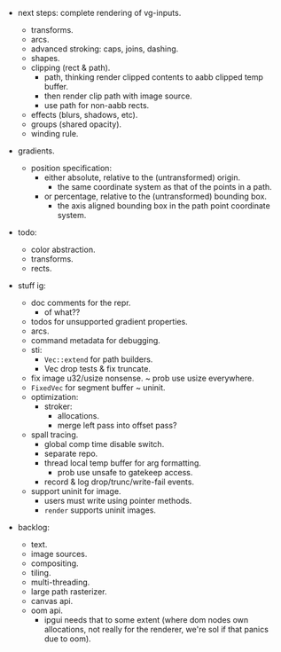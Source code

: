 
- next steps: complete rendering of vg-inputs.
    - transforms.
    - arcs.
    - advanced stroking: caps, joins, dashing.
    - shapes.
    - clipping (rect & path).
        - path, thinking render clipped contents to aabb clipped temp buffer.
        - then render clip path with image source.
        - use path for non-aabb rects.
    - effects (blurs, shadows, etc).
    - groups (shared opacity).
    - winding rule.


- gradients.
    - position specification:
        - either absolute, relative to the (untransformed) origin.
            - the same coordinate system as that of the points in a path.
        - or percentage, relative to the (untransformed) bounding box.
            - the axis aligned bounding box in the path point coordinate system.


- todo:
    - color abstraction.
    - transforms.
    - rects.

- stuff ig:
    - doc comments for the repr.
        - of what??
    - todos for unsupported gradient properties.
    - arcs.
    - command metadata for debugging.
    - sti:
        - `Vec::extend` for path builders.
        - Vec drop tests & fix truncate.
    - fix image u32/usize nonsense. ~ prob use usize everywhere.
    - `FixedVec` for segment buffer ~ uninit.
    - optimization:
        - stroker:
            - allocations.
            - merge left pass into offset pass?
    - spall tracing.
        - global comp time disable switch.
        - separate repo.
        - thread local temp buffer for arg formatting.
            - prob use unsafe to gatekeep access.
        - record & log drop/trunc/write-fail events.
    - support uninit for image.
        - users must write using pointer methods.
        - `render` supports uninit images.


- backlog:
    - text.
    - image sources.
    - compositing.
    - tiling.
    - multi-threading.
    - large path rasterizer.
    - canvas api.
    - oom api.
        - ipgui needs that to some extent (where dom nodes own allocations,
          not really for the renderer, we're sol if that panics due to oom).



